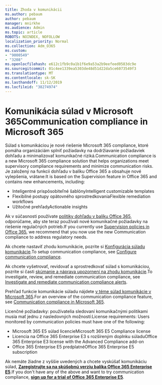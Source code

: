 ```yaml
---
title: Zhoda v komunikácii
ms.author: pebaum
author: pebaum
manager: mnirkhe
ms.audience: Admin
ms.topic: article
ROBOTS: NOINDEX, NOFOLLOW
localization_priority: Normal
ms.collection: Adm_O365
ms.custom:
- "9000549"
- "3208"
ms.openlocfilehash: e612c1fb9c0a1b1f6e9a53a2b9eefeed0583dc9e
ms.sourcegitcommit: 01c4ee1339ea5303de48d51d22da5ce6073549f3
ms.translationtype: MT
ms.contentlocale: sk-SK
ms.lasthandoff: 11/12/2019
ms.locfileid: "38274974"
---
```

# <a name="communication-compliance-in-microsoft-365"></a><span data-ttu-id="29fcf-102">Komunikácia súlad v Microsoft 365</span><span class="sxs-lookup"><span data-stu-id="29fcf-102">Communication compliance in Microsoft 365</span></span>

<span data-ttu-id="29fcf-103">Súlad s komunikáciou je nové riešenie Microsoft 365 compliance, ktoré pomáha organizáciám splniť požiadavky na dodržiavanie požiadaviek dohľadu a minimalizovať komunikačné riziká.</span><span class="sxs-lookup"><span data-stu-id="29fcf-103">Communication compliance is a new Microsoft 365 compliance solution that helps organizations meet supervisory compliance requirements and minimize communication risks.</span></span> <span data-ttu-id="29fcf-104">Je založený na funkcii dohľadu v balíku Office 365 a obsahuje nové vylepšenia, vrátane:</span><span class="sxs-lookup"><span data-stu-id="29fcf-104">It is based on the Supervision feature in Office 365 and contains new enhancements, including:</span></span>

- <span data-ttu-id="29fcf-105">Inteligentné prispôsobiteľné šablóny</span><span class="sxs-lookup"><span data-stu-id="29fcf-105">Intelligent customizable templates</span></span>
- <span data-ttu-id="29fcf-106">Flexibilné postupy opätovného sprostredkovania</span><span class="sxs-lookup"><span data-stu-id="29fcf-106">Flexible remediation workflows</span></span>
- <span data-ttu-id="29fcf-107">Užitočné prehľady</span><span class="sxs-lookup"><span data-stu-id="29fcf-107">Actionable insights</span></span>

<span data-ttu-id="29fcf-108">Ak v súčasnosti používate [politiky dohľadu v balíku Office 365](https://docs.microsoft.com/microsoft-365/compliance/supervision-policies), odporúčame, aby ste teraz používali nové komunikačné požiadavky na riešenie regulačných potrieb.</span><span class="sxs-lookup"><span data-stu-id="29fcf-108">If you currently use [Supervision policies in Office 365](https://docs.microsoft.com/microsoft-365/compliance/supervision-policies), we recommend that you now use the new Communication compliance to address regulatory needs.</span></span>

<span data-ttu-id="29fcf-109">Ak chcete nastaviť zhodu komunikácie, pozrite si [Konfigurácia súladu komunikácie](https://docs.microsoft.com/microsoft-365/compliance/communication-compliance-configure).</span><span class="sxs-lookup"><span data-stu-id="29fcf-109">To setup communication compliance, see [Configure communication compliance](https://docs.microsoft.com/microsoft-365/compliance/communication-compliance-configure).</span></span>

<span data-ttu-id="29fcf-110">Ak chcete vyšetrovať, revidovať a sprostredkovať súlad s komunikáciou, pozrite si časti [skúmanie a náprava upozornení na zhodu komunikácie](https://docs.microsoft.com/microsoft-365/compliance/communication-compliance-investigate-remediate).</span><span class="sxs-lookup"><span data-stu-id="29fcf-110">To investigate, review, and remediate communication compliance, see [Investigate and remediate communication compliance alerts](https://docs.microsoft.com/microsoft-365/compliance/communication-compliance-investigate-remediate).</span></span>

<span data-ttu-id="29fcf-111">Prehľad funkcie komunikácie súladu nájdete [v téme súlad komunikácie v Microsoft 365](https://docs.microsoft.com/microsoft-365/compliance/communication-compliance).</span><span class="sxs-lookup"><span data-stu-id="29fcf-111">For an overview of the communication compliance feature, see [Communication compliance in Microsoft 365](https://docs.microsoft.com/microsoft-365/compliance/communication-compliance).</span></span>

<span data-ttu-id="29fcf-112">Licenčné požiadavky: používatelia sledovaní komunikačnými politikami musia mať jednu z nasledovných možností:</span><span class="sxs-lookup"><span data-stu-id="29fcf-112">License requirements: Users monitored by communication policies must have one of the following:</span></span>

- <span data-ttu-id="29fcf-113">Microsoft 365 E5 súlad licencie</span><span class="sxs-lookup"><span data-stu-id="29fcf-113">Microsoft 365 E5 Compliance license</span></span>
- <span data-ttu-id="29fcf-114">Licencia na Office 365 Enterprise E3 s rozšíreným doplnku súladu</span><span class="sxs-lookup"><span data-stu-id="29fcf-114">Office 365 Enterprise E3 license with the Advanced Compliance add-on</span></span>
- <span data-ttu-id="29fcf-115">Office 365 Enterprise E5 predplatné</span><span class="sxs-lookup"><span data-stu-id="29fcf-115">Office 365 Enterprise E5 subscription</span></span>

<span data-ttu-id="29fcf-116">Ak nemáte žiadne z vyššie uvedených a chcete vyskúšať komunikáciu súlad, **[Zaregistrujte sa na skúšobnú verziu balíka Office 365 Enterprise E5](https://go.microsoft.com/fwlink/p/?LinkID=698279)**.</span><span class="sxs-lookup"><span data-stu-id="29fcf-116">If you don't have any of the above and want to try communication compliance, **[sign up for a trial of Office 365 Enterprise E5](https://go.microsoft.com/fwlink/p/?LinkID=698279)**.</span></span>